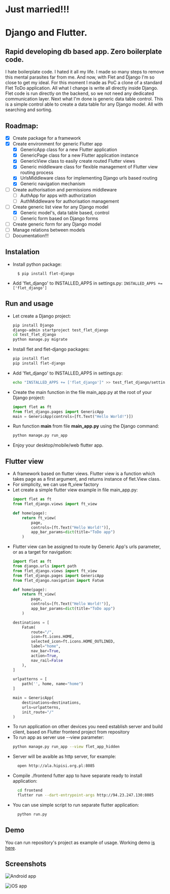 # Just married!!!
# Django and Flutter.

## Rapid developing db based app. Zero boilerplate code.

I hate boilerplate code. I hated it all my life. I made so many steps to remove this mental parasites far from me. And now, with Flet and Django I'm so close to get my ideal. For this moment I made as PoC a clone of a standard Flet ToDo application. All what I change is write all directly inside Django. Flet code is run directly on the backend, so we not need any dedicated communication layer. Next what I'm done is generic data table control. This is a simple control able to create a data table for any Django model. All with searching and sorting.

## Roadmap:
* [x] Create package for a framework
* [x] Create environment for generic Flutter app
  * [x] GenericApp class for a new Flutter application
  * [x] GenericPage class for a new Flutter application instance
  * [x] GenericView class to easily create routed Flutter views
  * [x] Generic middleware class for flexible management of Flutter view routing process
  * [x] UrlsMiddleware class for implementing Django urls based routing
  * [x] Generic navigation mechanism
* [ ] Create authorisation and permissions middleware
  * [ ] AuthApp for apps with authorization
  * [ ] AuthMiddleware for authorisation management
* [ ] Create generic list view for any Django model
  * [x] Generic model's, data table based, control
  * [ ] Generic form based on Django forms
* [ ] Create generic form for any Django model
* [ ] Manage relations between models
* [ ] Documentation!!!

## Instalation
- Install python package:

        $ pip install flet-django
- Add 'flet_django' to INSTALLED_APPS in settings.py:
        `INSTALLED_APPS += ['flet_django']`


## Run and usage

* Let create a Django project:
    ```bash
    pip install Django
    django-admin startproject test_flet_django
    cd test_flet_django
    python manage.py migrate
    ```
* Install flet and flet-django packages:
    ```bash
    pip install flet
    pip install flet-django
    ```
* Add 'flet_django' to INSTALLED_APPS in settings.py:
    ```bash
    echo "INSTALLED_APPS += ['flet_django']" >> test_flet_django/settings.py
    ```
* Create the main function in the file main_app.py at the root of your Django project:
    ```python
    import flet as ft
    from flet_django.pages import GenericApp
    main = GenericApp(controls=[ft.Text("Hello World!")])
    ```
* Run function __main__ from file __main_app.py__ using the Django command:
    ```bash
    python manage.py run_app
    ```
* Enjoy your desktop/mobile/web flutter app.

## Flutter view

- A framework based on flutter views. Flutter view is a function which takes page as a first argument, and returns instance of flet.View class.
- For simplicity, we can use ft_view factory
- Let create a simple flutter view example in file main_app.py:
    ```python
    import flet as ft
    from flet_django.views import ft_view

    def home(page):
        return ft_view(
            page,
            controls=[ft.Text("Hello World!")],
            app_bar_params=dict(title="ToDo app")
        )
    ```
- Flutter view can be assigned to route by Generic App's urls parameter, or as a target for navigation:
    ```python
    import flet as ft
    from django.urls import path
    from flet_django.views import ft_view
    from flet_django.pages import GenericApp
    from flet_django.navigation import Fatum

    def home(page):
        return ft_view(
            page,
            controls=[ft.Text("Hello World!")],
            app_bar_params=dict(title="ToDo app")
        )

    destinations = [
        Fatum(
            route="/",
            icon=ft.icons.HOME,
            selected_icon=ft.icons.HOME_OUTLINED,
            label="home",
            nav_bar=True,
            action=True,
            nav_rail=False
        ),
    ]

    urlpatterns = [
        path('', home, name="home")
    ]

    main = GenericApp(
        destinations=destinations,
        urls=urlpatterns,
        init_route="/"
    )

    ```
- To run application on other devices you need establish server and build client, based on Flutter frontend project from repository
- To run app as server use --view parameter:
    ```bash
    python manage.py run_app --view flet_app_hidden
    ```
- Server will be avaible as http server, for example:
    ```bash
      open http://ala.hipisi.org.pl:8085
    ```
- Compile ./frontend futter app to have separate ready to install application:
    ```bash
      cd frontend
      flutter run --dart-entrypoint-args http://94.23.247.130:8085
    ```
- You can use simple script to run separate flutter application:
    ```bash
      python run.py
    ```

## Demo
You can run repository's project as example of usage.
Working demo [is here](http://ala.hipisi.org.pl:8085).

## Screenshots

![Android app](./todo_pixel4.png)

![iOS app](./todo_iphone14.png)
